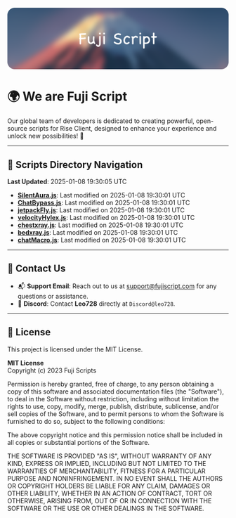 ![Banner](.github/b.webp)

# 🌍 **We are Fuji Script**

Our global team of developers is dedicated to creating powerful, open-source scripts for Rise Client, designed to enhance your experience and unlock new possibilities! 🌟

---
<!-- SCRIPTS_NAVIGATION_START -->
## 📂 **Scripts Directory Navigation**

**Last Updated**: 2025-01-08 19:30:05 UTC

- **[SilentAura.js](scripts/SilentAura.js)**: Last modified on 2025-01-08 19:30:01 UTC
- **[ChatBypass.js](scripts/ChatBypass.js)**: Last modified on 2025-01-08 19:30:01 UTC
- **[jetpackFly.js](scripts/jetpackFly.js)**: Last modified on 2025-01-08 19:30:01 UTC
- **[velocityHylex.js](scripts/velocityHylex.js)**: Last modified on 2025-01-08 19:30:01 UTC
- **[chestxray.js](scripts/chestxray.js)**: Last modified on 2025-01-08 19:30:01 UTC
- **[bedxray.js](scripts/bedxray.js)**: Last modified on 2025-01-08 19:30:01 UTC
- **[chatMacro.js](scripts/chatMacro.js)**: Last modified on 2025-01-08 19:30:01 UTC

<!-- SCRIPTS_NAVIGATION_END -->

---

## 💬 **Contact Us**  
- 📬 **Support Email**: Reach out to us at [support@fujiscript.com](mailto:support@fujiscript.com) for any questions or assistance.  
- 💬 **Discord**: Contact **Leo728** directly at `Discord@leo728`.

---

## 📜 **License**

This project is licensed under the MIT License.  

**MIT License**  
Copyright (c) 2023 Fuji Scripts  

Permission is hereby granted, free of charge, to any person obtaining a copy of this software and associated documentation files (the "Software"), to deal in the Software without restriction, including without limitation the rights to use, copy, modify, merge, publish, distribute, sublicense, and/or sell copies of the Software, and to permit persons to whom the Software is furnished to do so, subject to the following conditions:  

The above copyright notice and this permission notice shall be included in all copies or substantial portions of the Software.  

THE SOFTWARE IS PROVIDED "AS IS", WITHOUT WARRANTY OF ANY KIND, EXPRESS OR IMPLIED, INCLUDING BUT NOT LIMITED TO THE WARRANTIES OF MERCHANTABILITY, FITNESS FOR A PARTICULAR PURPOSE AND NONINFRINGEMENT. IN NO EVENT SHALL THE AUTHORS OR COPYRIGHT HOLDERS BE LIABLE FOR ANY CLAIM, DAMAGES OR OTHER LIABILITY, WHETHER IN AN ACTION OF CONTRACT, TORT OR OTHERWISE, ARISING FROM, OUT OF OR IN CONNECTION WITH THE SOFTWARE OR THE USE OR OTHER DEALINGS IN THE SOFTWARE.  
